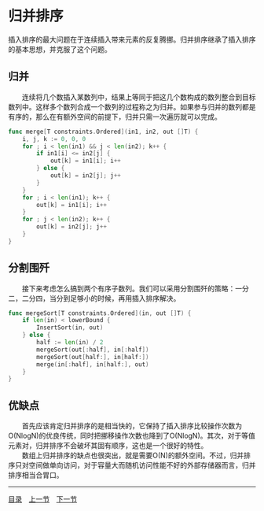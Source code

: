 # 归并排序
插入排序的最大问题在于连续插入带来元素的反复腾挪。归并排序继承了插入排序的基本思想，并克服了这个问题。

## 归并
　　连续将几个数插入某数列中，结果上等同于把这几个数构成的数列整合到目标数列中。这样多个数列合成一个数列的过程称之为归并。如果参与归并的数列都是有序的，那么在有额外空间的前提下，归并只需一次遍历就可以完成。
```go
func merge[T constraints.Ordered](in1, in2, out []T) {
    i, j, k := 0, 0, 0
    for ; i < len(in1) && j < len(in2); k++ {
        if in1[i] <= in2[j] {
            out[k] = in1[i]; i++
        } else {
            out[k] = in2[j]; j++
        }
    }
    for ; i < len(in1); k++ {
        out[k] = in1[i]; i++
    }
    for ; j < len(in2); k++ {
        out[k] = in2[j]; j++
    }
}
```

## 分割围歼
　　接下来考虑怎么搞到两个有序子数列。我们可以采用分割围歼的策略：一分二，二分四，当分到足够小的时候，再用插入排序解决。
```go
func mergeSort[T constraints.Ordered](in, out []T) {
    if len(in) < lowerBound {
        InsertSort(in, out)
    } else {
        half := len(in) / 2
        mergeSort(out[:half], in[:half])
        mergeSort(out[half:], in[half:])
        merge(in[:half], in[half:], out)
    }
}
```

## 优缺点
　　首先应该肯定归并排序的是相当快的，它保持了插入排序比较操作次数为O(NlogN)的优良传统，同时把挪移操作次数也降到了O(NlogN)。其次，对于等值元素对，归并排序不会破坏其固有顺序，这也是一个很好的特性。  
　　数组上归并排序的缺点也很突出，就是需要O(N)的额外空间。不过，归并排序只对空间做单向访问，对于容量大而随机访问性能不好的外部存储器而言，归并排序相当合胃口。

---
[目录](../README.md)　[上一节](1A.md)　[下一节](1C.md)

